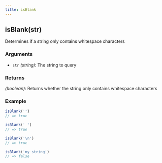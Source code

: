 ```yaml
---
title: isBlank
---
```


## isBlank(str)

Determines if a string only contains whitespace characters


### Arguments
* `str` *(string)*: The string to query

### Returns
*(boolean)*: Returns whether the string only contains whitespace characters


### Example
```js
isBlank('')
// => true

isBlank(' ')
// => true

isBlank('\n')
// => true

isBlank('my string')
// => false
```

